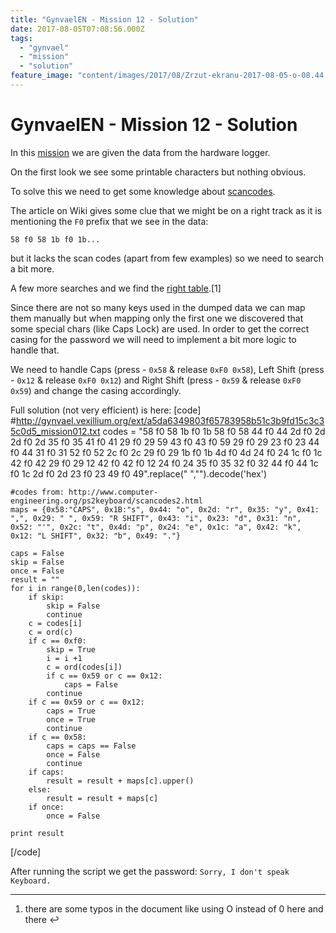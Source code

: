 ```yaml
---
title: "GynvaelEN - Mission 12 - Solution"
date: 2017-08-05T07:08:56.000Z
tags:
  - "gynvael"
  - "mission"
  - "solution"
feature_image: "content/images/2017/08/Zrzut-ekranu-2017-08-05-o-08.44.37.webp"
---
```


# GynvaelEN - Mission 12 - Solution

In this [mission](http://gynvael.vexillium.org/ext/a5da6349803f65783958b51c3b9fd15c3c35c0d5_mission012.txt) we are given the data from the hardware logger.

On the first look we see some printable characters but nothing obvious.

To solve this we need to get some knowledge about
[scancodes](https://en.wikipedia.org/wiki/Scancode).

The article on Wiki gives some clue that we might be on a right track as it is mentioning the `F0` prefix that we see in the data:

`58 f0 58 1b f0 1b...`

but it lacks the scan codes (apart from few examples) so we need to search a bit more.

A few more searches and we find the [right table](http://www.computer-engineering.org/ps2keyboard/scancodes2.html).[1]

Since there are not so many keys used in the dumped data we can map them manually but when mapping only the first one we discovered that some special chars (like Caps Lock) are used. In order to get the correct casing for the password we will need to implement a bit more logic to handle that.

We need to handle Caps (press - `0x58` & release `0xF0 0x58`), Left Shift (press - `0x12` & release `0xF0 0x12`) and Right Shift (press - `0x59` & release `0xF0 0x59`) and change the casing accordingly.

Full solution (not very efficient) is here:
[code]
    #http://gynvael.vexillium.org/ext/a5da6349803f65783958b51c3b9fd15c3c35c0d5_mission012.txt
    codes = "58 f0 58 1b f0 1b 58 f0 58 44 f0 44 2d f0 2d 2d f0 2d 35 f0 35 41 f0 41 29 f0 29 59 43 f0 43 f0 59 29 f0 29 23 f0 23 44 f0 44 31 f0 31 52 f0 52 2c f0 2c 29 f0 29 1b f0 1b 4d f0 4d 24 f0 24 1c f0 1c 42 f0 42 29 f0 29 12 42 f0 42 f0 12 24 f0 24 35 f0 35 32 f0 32 44 f0 44 1c f0 1c 2d f0 2d 23 f0 23 49 f0 49".replace(" ","").decode('hex')

    #codes from: http://www.computer-engineering.org/ps2keyboard/scancodes2.html
    maps = {0x58:"CAPS", 0x1B:"s", 0x44: "o", 0x2d: "r", 0x35: "y", 0x41: ",", 0x29: " ", 0x59: "R SHIFT", 0x43: "i", 0x23: "d", 0x31: "n", 0x52: "'", 0x2c: "t", 0x4d: "p", 0x24: "e", 0x1c: "a", 0x42: "k", 0x12: "L SHIFT", 0x32: "b", 0x49: "."}

    caps = False
    skip = False
    once = False
    result = ""
    for i in range(0,len(codes)):
    	if skip:
    		skip = False
    		continue
    	c = codes[i]
    	c = ord(c)
    	if c == 0xf0:
    		skip = True
    		i = i +1
    		c = ord(codes[i])
    		if c == 0x59 or c == 0x12:
    			caps = False
    		continue
    	if c == 0x59 or c == 0x12:
    		caps = True
    		once = True
    		continue
    	if c == 0x58:
    		caps = caps == False
    		once = False
    		continue
    	if caps:
    		result = result + maps[c].upper()
    	else:
    		result = result + maps[c]
    	if once:
    		once = False

    print result

[/code]

After running the script we get the password: `Sorry, I don't speak Keyboard.`

* * *

  1. there are some typos in the document like using O instead of 0 here and there ↩︎

